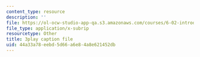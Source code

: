 ```yaml
---
content_type: resource
description: ''
file: https://ol-ocw-studio-app-qa.s3.amazonaws.com/courses/6-02-introduction-to-eecs-ii-digital-communication-systems-fall-2012/44a33a78eebd5d66a6e84a8e621452db_ytGmd25_10k.vtt
file_type: application/x-subrip
resourcetype: Other
title: 3play caption file
uid: 44a33a78-eebd-5d66-a6e8-4a8e621452db
---
```

